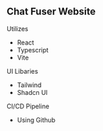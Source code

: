 ## Chat Fuser Website

Utilizes 
- React
- Typescript
- Vite

UI Libaries
- Tailwind
- Shadcn UI

CI/CD Pipeline
- Using Github

  
